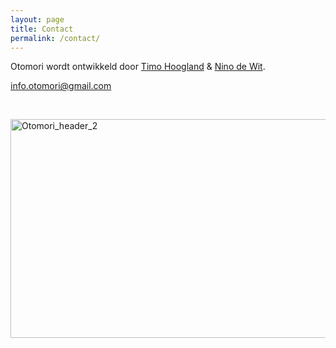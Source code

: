 ```yaml
---
layout: page
title: Contact
permalink: /contact/
---
```


Otomori wordt ontwikkeld door <a href="http://www.timohoogland.com">Timo Hoogland</a> & <a href="http://www.ninodewit.com">Nino de Wit</a>.

<info.otomori@gmail.com>

&nbsp;

<img src="/otomori_header_2.jpg" alt="Otomori_header_2" width="740" height="350">
